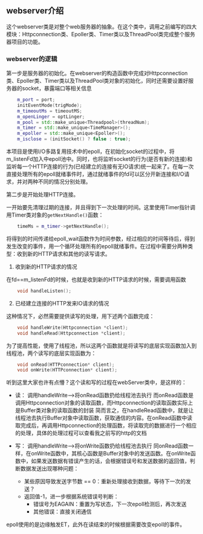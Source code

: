 ## webserver介绍

这个webserver类是对整个web服务器的抽象。在这个类中，调用之前编写的四大模块：Httpconnection类、Epoller类、Timer类以及ThreadPool类完成整个服务器项目的功能。

### webserver的逻辑

第一步是服务器的初始化。在webserver的构造函数中完成对Httpconnection类、Epoller类、Timer类以及ThreadPool类对象的初始化，同时还需要设置好服务器的socket，暴露端口等相关信息

```cpp
    m_port = port;
    initEventMode(trigMode);
    m_timeoutMs = timeoutMS;
    m_openLinger = optLinger;
    m_pool = std::make_unique<Threadpool>(threadNum);
    m_timer = std::make_unique<TimeManager>();
    m_epoller = std::make_unique<Epoller>();
    m_isclose = (initSocket() ? false : true);
```
本项目是使用I/O多路复用技术中的epoll，在初始化socket的过程中，将m_listenFd加入中epoll池中。同时，也将监听socket的行为(是否有新的连接)和监听每一个HTTP连接的行为(已经建立的连接有无IO请求)统一起来了。在每一次直接处理所有的epoll就绪事件时，通过就绪事件的fd可以区分开新连接和I/O请求，并对两种不同的情况分别处理。

第二步是开始处理HTTP连接。

一开始要先清理过期的连接，并且得到下一次处理的时间。这里使用Timer指针调用Timer类对象的`getNextHandle()`函数：
```cpp
    timeMs = m_timer->getNextHandle();
```

将得到的时间传递给epoll_wait函数作为时间参数，经过相应的时间等待后，得到发生改变的事件，用一个循环处理所有的epoll就绪事件。在过程中需要分两种类型：收到新的HTTP请求和其他的读写请求。

1. 收到新的HTTP请求的情况

在fd==m_listenFd的时候，也就是收到新的HTTP请求的时候，需要调用函数
```cpp
    void handleListen();
```
2. 已经建立连接的HTTP发来IO请求的情况

这种情况下，必然需要提供读写的处理，用下述两个函数完成：
```cpp
    void handleWrite(Httpconnection *client);
    void handleRead(Httpconnection *client);
```
为了提高性能，使用了线程池，所以这两个函数就是将读写的底层实现函数加入到线程池，两个读写的底层实现函数为：
```cpp
    void onRead(HTTPconnection* client);
    void onWrite(HTTPconnection* client);
```
听到这里大家也许有点懵？这个读和写的过程在webServer类中，是这样的：
- 读：
调用handleWrite-->将onRead函数扔给线程池去执行
而onRead函数是调用Httpconnection对象的读取函数，而Httpconnection的读取函数实际上是Buffer类对象的读取函数的封装
简而言之，在handleRead函数中，就是让线程池去执行Buffer对象中读取函数，获取通信的内容。在onRead函数中读取完成后，再调用Httpconnection的处理函数，将读取完的数据进行一个相应的处理，具体的处理过程可以查看我之前写的http的文档

- 写：
调用handleWrite-->将onWrite函数扔给线程池去执行
同onRead函数一样，在onWrite函数中，其核心函数是Buffer对象中的发送函数。在onWrite函数中，如果发送数据有错误产生的话，会根据错误号和发送数据的返回值，判断数据发送出现哪种问题：
    - 某些原因导致发送字节数 == 0：重新处理接收到数据，等待下一次的发送？
    - 返回值-1，进一步根据系统错误号判断：
        - 错误号为EAGAIN：重置为写状态，下一次epoll检测后，再次发送
        - 其他错误：直接关闭通信

epoll使用的是边缘触发ET，此外在读结束的时候根据需要改变epoll的事件。